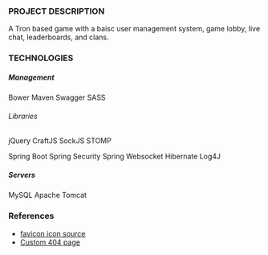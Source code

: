 ### PROJECT DESCRIPTION
A Tron based game with a baisc user management system, game lobby, live chat, leaderboards, and clans.

### TECHNOLOGIES
##### Management
Bower
Maven
Swagger
SASS

###### Libraries
jQuery
CraftJS
SockJS
STOMP

Spring Boot
Spring Security
Spring Websocket
Hibernate
Log4J

##### Servers
MySQL
Apache Tomcat

### References
* [favicon icon source](http://www.favicon.cc/?action=icon&file_id=15276)
* [Custom 404 page](https://w3layouts.com/poses-404-page-not-found-mobile-web-template/)

